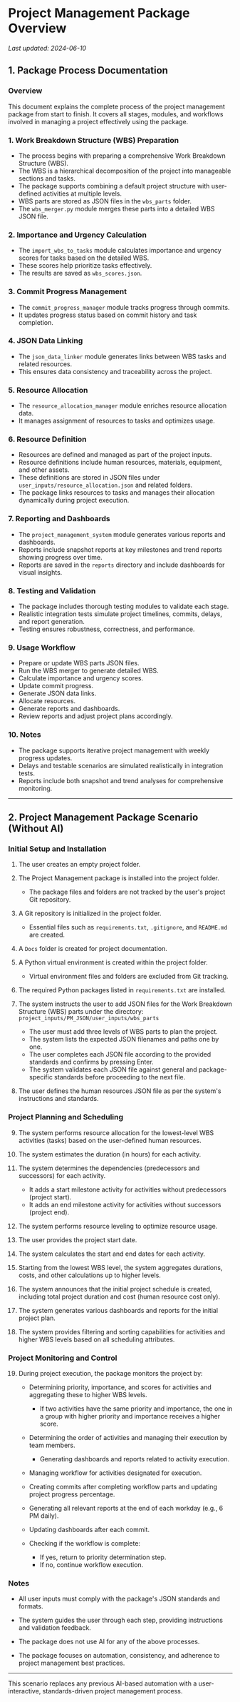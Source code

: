 # Project Management Package Overview

_Last updated: 2024-06-10_

## 1. Package Process Documentation

### Overview

This document explains the complete process of the project management package from start to finish. It covers all stages, modules, and workflows involved in managing a project effectively using the package.

### 1. Work Breakdown Structure (WBS) Preparation

- The process begins with preparing a comprehensive Work Breakdown Structure (WBS).
- The WBS is a hierarchical decomposition of the project into manageable sections and tasks.
- The package supports combining a default project structure with user-defined activities at multiple levels.
- WBS parts are stored as JSON files in the `wbs_parts` folder.
- The `wbs_merger.py` module merges these parts into a detailed WBS JSON file.

### 2. Importance and Urgency Calculation

- The `import_wbs_to_tasks` module calculates importance and urgency scores for tasks based on the detailed WBS.
- These scores help prioritize tasks effectively.
- The results are saved as `wbs_scores.json`.

### 3. Commit Progress Management

- The `commit_progress_manager` module tracks progress through commits.
- It updates progress status based on commit history and task completion.

### 4. JSON Data Linking

- The `json_data_linker` module generates links between WBS tasks and related resources.
- This ensures data consistency and traceability across the project.

### 5. Resource Allocation

- The `resource_allocation_manager` module enriches resource allocation data.
- It manages assignment of resources to tasks and optimizes usage.

### 6. Resource Definition

- Resources are defined and managed as part of the project inputs.
- Resource definitions include human resources, materials, equipment, and other assets.
- These definitions are stored in JSON files under `user_inputs/resource_allocation.json` and related folders.
- The package links resources to tasks and manages their allocation dynamically during project execution.

### 7. Reporting and Dashboards

- The `project_management_system` module generates various reports and dashboards.
- Reports include snapshot reports at key milestones and trend reports showing progress over time.
- Reports are saved in the `reports` directory and include dashboards for visual insights.

### 8. Testing and Validation

- The package includes thorough testing modules to validate each stage.
- Realistic integration tests simulate project timelines, commits, delays, and report generation.
- Testing ensures robustness, correctness, and performance.

### 9. Usage Workflow

- Prepare or update WBS parts JSON files.
- Run the WBS merger to generate detailed WBS.
- Calculate importance and urgency scores.
- Update commit progress.
- Generate JSON data links.
- Allocate resources.
- Generate reports and dashboards.
- Review reports and adjust project plans accordingly.

### 10. Notes

- The package supports iterative project management with weekly progress updates.
- Delays and testable scenarios are simulated realistically in integration tests.
- Reports include both snapshot and trend analyses for comprehensive monitoring.

---

## 2. Project Management Package Scenario (Without AI)

### Initial Setup and Installation

1. The user creates an empty project folder.

2. The Project Management package is installed into the project folder.  
   - The package files and folders are not tracked by the user's project Git repository.

3. A Git repository is initialized in the project folder.  
   - Essential files such as `requirements.txt`, `.gitignore`, and `README.md` are created.

4. A `Docs` folder is created for project documentation.

5. A Python virtual environment is created within the project folder.  
   - Virtual environment files and folders are excluded from Git tracking.

6. The required Python packages listed in `requirements.txt` are installed.

7. The system instructs the user to add JSON files for the Work Breakdown Structure (WBS) parts under the directory:  
   `project_inputs/PM_JSON/user_inputs/wbs_parts`  
   - The user must add three levels of WBS parts to plan the project.  
   - The system lists the expected JSON filenames and paths one by one.  
   - The user completes each JSON file according to the provided standards and confirms by pressing Enter.  
   - The system validates each JSON file against general and package-specific standards before proceeding to the next file.

8. The user defines the human resources JSON file as per the system's instructions and standards.

### Project Planning and Scheduling

9. The system performs resource allocation for the lowest-level WBS activities (tasks) based on the user-defined human resources.

10. The system estimates the duration (in hours) for each activity.

11. The system determines the dependencies (predecessors and successors) for each activity.  
    - It adds a start milestone activity for activities without predecessors (project start).  
    - It adds an end milestone activity for activities without successors (project end).

12. The system performs resource leveling to optimize resource usage.

13. The user provides the project start date.

14. The system calculates the start and end dates for each activity.

15. Starting from the lowest WBS level, the system aggregates durations, costs, and other calculations up to higher levels.

16. The system announces that the initial project schedule is created, including total project duration and cost (human resource cost only).

17. The system generates various dashboards and reports for the initial project plan.

18. The system provides filtering and sorting capabilities for activities and higher WBS levels based on all scheduling attributes.

### Project Monitoring and Control

19. During project execution, the package monitors the project by:

    - Determining priority, importance, and scores for activities and aggregating these to higher WBS levels.  
      - If two activities have the same priority and importance, the one in a group with higher priority and importance receives a higher score.

    - Determining the order of activities and managing their execution by team members.  
      - Generating dashboards and reports related to activity execution.

    - Managing workflow for activities designated for execution.

    - Creating commits after completing workflow parts and updating project progress percentage.

    - Generating all relevant reports at the end of each workday (e.g., 6 PM daily).

    - Updating dashboards after each commit.

    - Checking if the workflow is complete:  
      - If yes, return to priority determination step.  
      - If no, continue workflow execution.

### Notes

- All user inputs must comply with the package's JSON standards and formats.

- The system guides the user through each step, providing instructions and validation feedback.

- The package does not use AI for any of the above processes.

- The package focuses on automation, consistency, and adherence to project management best practices.

---

This scenario replaces any previous AI-based automation with a user-interactive, standards-driven project management process.
